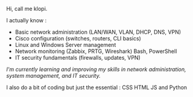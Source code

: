 Hi, call me klopi.

I actually know :

- Basic network administration (LAN/WAN, VLAN, DHCP, DNS, VPN)
- Cisco configuration (switches, routers, CLI basics)
- Linux and Windows Server management
- Network monitoring (Zabbix, PRTG, Wireshark)
Bash, PowerShell
- IT security fundamentals (firewalls, updates, VPN)

*I'm currently learning and improving my skills in network administration, system management, and IT security.*

I also do a bit of coding but just the essential : CSS HTML JS and Python
